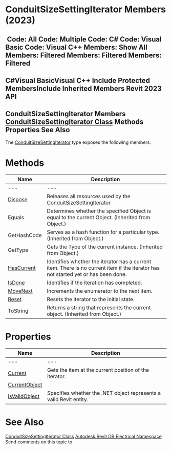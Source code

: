 # ConduitSizeSettingIterator Members (2023)

﻿
 Code: All Code: Multiple Code: C# Code: Visual Basic Code: Visual C++  Members: Show All Members: Filtered Members: Filtered Members: Filtered   
---  
C#Visual BasicVisual C++
Include Protected MembersInclude Inherited Members
Revit 2023 API  
---  
ConduitSizeSettingIterator Members  
[ConduitSizeSettingIterator Class](6280338d-719e-728b-99f6-d37e42cd31fb.md "ConduitSizeSettingIterator Class") Methods Properties See Also  
---  
The [ConduitSizeSettingIterator](6280338d-719e-728b-99f6-d37e42cd31fb.md "ConduitSizeSettingIterator Class") type exposes the following members.
# Methods
| Name | Description |
| --- | --- |
| --- | --- | --- |
| [Dispose](cac42c39-1514-7369-7b18-caa595a47d02.md "Dispose Method") | Releases all resources used by the [ConduitSizeSettingIterator](6280338d-719e-728b-99f6-d37e42cd31fb.md "ConduitSizeSettingIterator Class") |
| Equals | Determines whether the specified Object is equal to the current Object. (Inherited from Object.) |
| GetHashCode | Serves as a hash function for a particular type.  (Inherited from Object.) |
| GetType | Gets the Type of the current instance. (Inherited from Object.) |
| [HasCurrent](dd280dc2-1f7c-9e7c-4a46-246fd4b6556b.md "HasCurrent Method") | Identifies whether the iterator has a current item. There is no current item if the iterator has not started yet or has been done. |
| [IsDone](d4063441-cb33-a8b2-da0a-1c6d10503557.md "IsDone Method") | Identifies if the iteration has completed. |
| [MoveNext](a37f7a0d-74fd-f854-71ab-d933544ca509.md "MoveNext Method") | Increments the enumerator to the next item. |
| [Reset](28ddd8cf-9983-4e8e-cb9c-5b63c86cdd48.md "Reset Method") | Resets the iterator to the initial state. |
| ToString | Returns a string that represents the current object. (Inherited from Object.) |

# Properties
| Name | Description |
| --- | --- |
| --- | --- | --- |
| [Current](a3ad07af-44db-6bcc-94eb-0f0a05d71937.md "Current Property") | Gets the item at the current position of the iterator. |
| [CurrentObject](52c9f46e-e10e-a819-e34b-0ab98592fbc4.md "CurrentObject Property") |
| [IsValidObject](bb5514c9-9f19-76f0-fe77-55d656fc3197.md "IsValidObject Property") | Specifies whether the .NET object represents a valid Revit entity. |

# See Also
[ConduitSizeSettingIterator Class](6280338d-719e-728b-99f6-d37e42cd31fb.md "ConduitSizeSettingIterator Class")
[Autodesk.Revit.DB.Electrical Namespace](212a1314-7843-2c6c-3322-363127e4059f.md "Autodesk.Revit.DB.Electrical Namespace")
Send comments on this topic to 